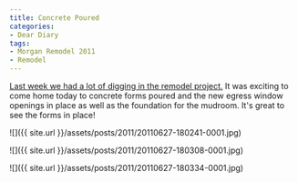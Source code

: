 ```yaml
---
title: Concrete Poured
categories:
- Dear Diary
tags:
- Morgan Remodel 2011
- Remodel
---
```


[Last week we had a lot of digging in the remodel project.](/thingelstad/remodel-update-week-3) It was exciting to come home today to concrete forms poured and the new egress window openings in place as well as the foundation for the mudroom. It's great to see the forms in place!



  
   ![]({{ site.url }}/assets/posts/2011/20110627-180241-0001.jpg)
  

  
   ![]({{ site.url }}/assets/posts/2011/20110627-180308-0001.jpg)
  

  
   ![]({{ site.url }}/assets/posts/2011/20110627-180334-0001.jpg)
  


